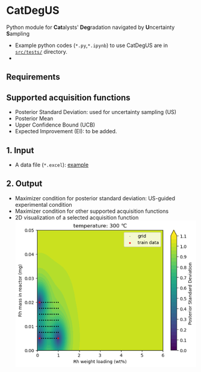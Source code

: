 # CatDegUS
Python module for **Cat**alysts' **Deg**radation navigated by **U**ncertainty **S**ampling
* Example python codes (`*.py`,`*.ipynb`) to use CatDegUS are in [`src/tests/`](https://github.com/dongjae-shin/CatDegUS/blob/main/src/tests/) directory.
* 

## Requirements

## Supported acquisition functions
* Posterior Standard Deviation: used for uncertainty sampling (US)
* Posterior Mean
* Upper Confidence Bound (UCB)
* Expected Improvement (EI): to be added.

## 1. Input
* A data file (`*.excel`): [example](https://github.com/dongjae-shin/CatDegUS/blob/main/src/tests/20250228_sheet_for_ML_unique.xlsx)

## 2. Output
* Maximizer condition for posterior standard deviation: US-guided experimental condition
* Maximizer condition for other supported acquisition functions
* 2D visualization of a selected acquisition function
  <div align="center">
    <img src="img.png" alt="img">
  </div>